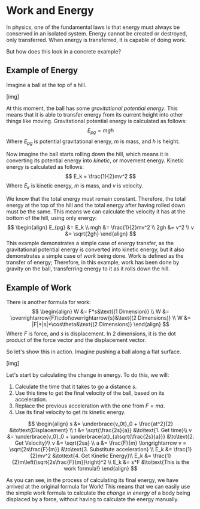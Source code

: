 # Work and Energy

In physics, one of the fundamental laws is that energy must always be conserved in an isolated system. Energy cannot be created or destroyed, only transferred. When energy is transferred, it is capable of doing *work*.

But how does this look in a concrete example?

## Example of Energy

Imagine a ball at the top of a hill.

[img]

At this moment, the ball has some *gravitational potential energy*. This means that it is able to transfer energy from its current height into other things like moving. Gravitational potential energy is calculated as follows:
$$
E_{pg} = mgh
$$
Where $E_{pg}$ is potential gravitational energy, $m$ is mass, and $h$ is height.

Now imagine the ball starts rolling down the hill, which means it is converting its potential energy into *kinetic*, or movement energy. Kinetic energy is calculated as follows:
$$
E_k = \frac{1}{2}mv^2
$$
Where $E_k$ is kinetic energy, $m$ is mass, and $v$ is velocity.

We know that the total energy must remain constant. Therefore, the total energy at the top of the hill and the total energy after having rolled down must be the same. This means we can calculate the velocity it has at the bottom of the hill, using only energy:
$$
\begin{align}
E_{pg} &= E_k \\
mgh &= \frac{1}{2}mv^2 \\
2gh &= v^2 \\
v &= \sqrt{2gh}
\end{align}
$$
This example demonstrates a simple case of energy transfer, as the gravitational potential energy is converted into kinetic energy, but it also demonstrates a simple case of *work* being done. Work is defined as the transfer of energy; Therefore, in this example, work has been done by gravity on the ball, transferring energy to it as it rolls down the hill.

## Example of Work

There is another formula for work:
$$
\begin{align}
W &= F*s&\text{(1 Dimension)} \\
W &= \overrightarrow{F}\cdot\overrightarrow{s}&\text{(2 Dimensions)} \\
W &= |F|*|s|*\cos\theta&\text{(2 Dimensions)}
\end{align}
$$
Where $F$ is force, and $s$ is displacement. In 2 dimensions, it is the dot product of the force vector and the displacement vector.

So let's show this in action. Imagine pushing a ball along a flat surface.

[img]

Let's start by calculating the change in energy. To do this, we will:

1. Calculate the time that it takes to go a distance $s$.
2. Use this time to get the final velocity of the ball, based on its acceleration.
3. Replace the previous acceleration with the one from $F=ma$.
4. Use its final velocity to get its kinetic energy.

$$
\begin{align}
s &= \underbrace{v_0t}_0 + \frac{at^2}{2} &\to\text{Displacement} \\
t &= \sqrt{\frac{2s}{a}} &\to\text{1. Get time}\\
v &= \underbrace{v_0}_0 + \underbrace{at}_{a\sqrt{\frac{2s}{a}}} &\to\text{2. Get Velocity}\\
v &= \sqrt{2sa} \\
a &= \frac{F}{m} \longrightarrow v = \sqrt{2s\frac{F}{m}} &\to\text{3. Substitute acceleration} \\
E_k &= \frac{1}{2}mv^2 &\to\text{4. Get Kinetic Energy}\\
E_k &= \frac{1}{2}m\left(\sqrt{2s\frac{F}{m}}\right)^2 \\
E_k &= s*F &\to\text{This is the work formula!}
\end{align}
$$

As you can see, in the process of calculating its final energy, we have arrived at the original formula for Work! This means that we can easily use the simple work formula to calculate the *change in energy* of a body being displaced by a force, without having to calculate the energy manually.
